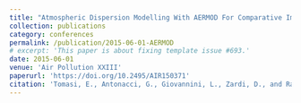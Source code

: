 ```yaml
---
title: "Atmospheric Dispersion Modelling With AERMOD For Comparative Impact Assessment Of Different Pollutant Emission Sources In An Alpine Valley"
collection: publications
category: conferences
permalink: /publication/2015-06-01-AERMOD
# excerpt: 'This paper is about fixing template issue #693.'
date: 2015-06-01
venue: 'Air Pollution XXIII'
paperurl: 'https://doi.org/10.2495/AIR150371'
citation: 'Tomasi, E., Antonacci, G., Giovannini, L., Zardi, D., and Ragazzi, M.: Atmospheric dispersion modelling with AERMOD for comparative impact assessment of different pollutant emission sources in an Alpine valley, WIT Trans. Ecol. Environ., Air Pollution XXIII, 198, 431–442, https://doi.org/10.2495/AIR150371, 2015.'
---
```

